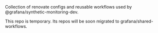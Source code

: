 Collection of renovate configs and reusable workflows used by @grafana/synthetic-monitoring-dev.

This repo is temporary. Its repos will be soon migrated to grafana/shared-workflows.
